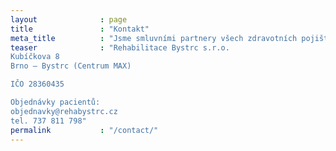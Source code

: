 ```yaml
---
layout              : page
title               : "Kontakt"
meta_title          : "Jsme smluvními partnery všech zdravotních pojišťoven v ČR, které poskytují plnění za péči v rozsahu platné vyhlášky MZ."
teaser              : "Rehabilitace Bystrc s.r.o.
Kubíčkova 8
Brno – Bystrc (Centrum MAX)

IČO 28360435

Objednávky pacientů:
objednavky@rehabystrc.cz
tel. 737 811 798"
permalink           : "/contact/"
---
```


